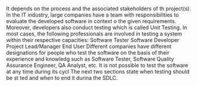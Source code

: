 
It depends on the process and the associated stakeholders of th
project(s). In the IT industry, large companies have a team with
responsibilities to evaluate the developed software in context o
the given requirements. Moreover, developers also conduct
testing which is called Unit Testing. In most cases, the following
professionals are involved in testing a system within their
respective capacities:
Software Tester
Software Developer
Project Lead/Manager
End User
Different companies have different designations for people who
test the software on the basis of their experience and knowledg
such as Software Tester, Software Quality Assurance Engineer,
QA Analyst, etc.
It is not possible to test the software at any time during its cycl
The next two sections state when testing should be st ted and
when to end it durina the SDLC.